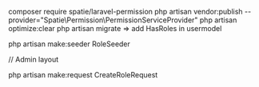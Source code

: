 <!-- Spatie for roll management -->
composer require spatie/laravel-permission
php artisan vendor:publish --provider="Spatie\Permission\PermissionServiceProvider"
 php artisan optimize:clear
 php artisan migrate
 => add HasRoles in usermodel

 php artisan make:seeder RoleSeeder

 // Admin layout 

 php artisan make:request CreateRoleRequest